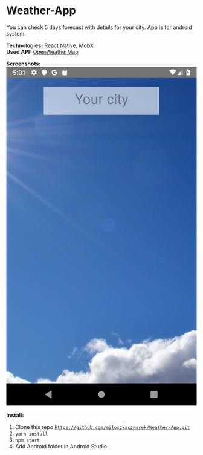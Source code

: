 # Weather-App
You can check 5 days forecast with details for your city. App is for android system.

<strong>Technologies:</strong> React Native, MobX <br/>
<strong>Used API:</strong> <a href="https://openweathermap.org/api">OpenWeatherMap</a>

<strong>Screenshots:</strong> <br/>
![Alt text](screenshot_app.png?raw=true "Title")

<strong>Install:</strong> <br/>
1. Clone this repo <code>https://github.com/miloszkaczmarek/Weather-App.git</code><br/>
2. <code>yarn install</code><br/>
3. <code>npm start</code>
4. Add Android folder in Android Studio
